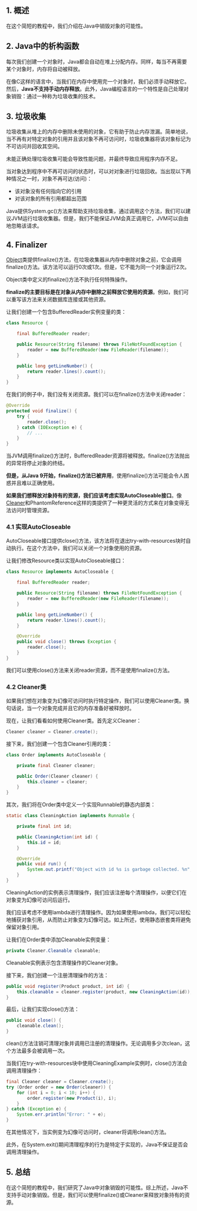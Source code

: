 ## 1. 概述

在这个简短的教程中，我们介绍在Java中销毁对象的可能性。

## 2. Java中的析构函数

每次我们创建一个对象时，Java都会自动在堆上分配内存。同样，每当不再需要某个对象时，内存将自动被释放。

在像C这样的语言中，当我们在内存中使用完一个对象时，我们必须手动释放它。然后，**Java不支持手动内存释放**。此外，Java编程语言的一个特性是自己处理对象销毁：通过一种称为垃圾收集的技术。

## 3. 垃圾收集

垃圾收集从堆上的内存中删除未使用的对象，它有助于防止内存泄漏。简单地说，当不再有对特定对象的引用并且该对象不再可访问时，垃圾收集器将该对象标记为不可访问并回收其空间。

未能正确处理垃圾收集可能会导致性能问题，并最终导致应用程序内存不足。

当对象达到程序中不再可访问的状态时，可以对对象进行垃圾回收。当出现以下两种情况之一时，对象不再可达(访问)：

-   该对象没有任何指向它的引用
-   对该对象的所有引用都超出范围

Java提供System.gc()方法来帮助支持垃圾收集，通过调用这个方法，我们可以建议JVM运行垃圾收集器。但是，我们不能保证JVM会真正调用它，JVM可以自由地忽略该请求。

## 4. Finalizer

[Object](https://docs.oracle.com/en/java/javase/17/docs/api/java.base/java/lang/Object.html)类提供finalize()方法，在垃圾收集器从内存中删除对象之前，它会调用finalize()方法。该方法可以运行0次或1次。但是，它不能为同一个对象运行2次。

Object类中定义的finalize()方法不执行任何特殊操作。

**finalize的主要目标是在对象从内存中删除之前释放它使用的资源**。例如，我们可以重写该方法来关闭数据库连接或其他资源。

让我们创建一个包含BufferedReader实例变量的类：

```java
class Resource {

    final BufferedReader reader;

    public Resource(String filename) throws FileNotFoundException {
        reader = new BufferedReader(new FileReader(filename));
    }

    public long getLineNumber() {
        return reader.lines().count();
    }
}
```

在我们的例子中，我们没有关闭资源。我们可以在finalize()方法中关闭reader：

```java
@Override
protected void finalize() {
    try {
        reader.close();
    } catch (IOException e) {
        // ...
    }
}
```

当JVM调用finalize()方法时，BufferedReader资源将被释放。finalize()方法抛出的异常将停止对象的终结。

**但是，从Java 9开始，finalize()方法已被弃用**，使用finalize()方法可能会令人困惑并且难以正确使用。

**如果我们想释放对象持有的资源，我们应该考虑实现AutoCloseable接口**。像[Cleaner](https://docs.oracle.com/en/java/javase/17/docs/api/java.base/java/lang/ref/Cleaner.html)和PhantomReference这样的类提供了一种更灵活的方式来在对象变得无法访问时管理资源。

### 4.1 实现AutoCloseable

AutoCloseable接口提供close()方法，该方法将在退出try-with-resources块时自动执行。在这个方法中，我们可以关闭一个对象使用的资源。

让我们修改Resource类以实现AutoCloseable接口：

```java
class Resource implements AutoCloseable {

    final BufferedReader reader;

    public Resource(String filename) throws FileNotFoundException {
        reader = new BufferedReader(new FileReader(filename));
    }

    public long getLineNumber() {
        return reader.lines().count();
    }

    @Override
    public void close() throws Exception {
        reader.close();
    }
}
```

我们可以使用close()方法来关闭reader资源，而不是使用finalize()方法。

### 4.2 Cleaner类

如果我们想在对象变为幻像可访问时执行特定操作，我们可以使用Cleaner类。换句话说，当一个对象完成并且它的内存准备好被释放时。

现在，让我们看看如何使用Cleaner类。首先定义Cleaner：

```java
Cleaner cleaner = Cleaner.create();
```

接下来，我们创建一个包含Cleaner引用的类：

```java
class Order implements AutoCloseable {

    private final Cleaner cleaner;

    public Order(Cleaner cleaner) {
        this.cleaner = cleaner;
    }
}
```

其次，我们将在Order类中定义一个实现Runnable的静态内部类：

```java
static class CleaningAction implements Runnable {

    private final int id;

    public CleaningAction(int id) {
        this.id = id;
    }

    @Override
    public void run() {
        System.out.printf("Object with id %s is garbage collected. %n", id);
    }
}
```

CleaningAction的实例表示清理操作，我们应该注册每个清理操作，以便它们在对象变为幻像可访问后运行。

我们应该考虑不使用lambda进行清理操作。因为如果使用lambda，我们可以轻松地捕获对象引用，从而防止对象变为幻像可达。如上所述，使用静态嵌套类将避免保留对象引用。

让我们在Order类中添加Cleanable实例变量：

```java
private Cleaner.Cleanable cleanable;
```

Cleanable实例表示包含清理操作的Cleaner对象。

接下来，我们创建一个注册清理操作的方法：

```java
public void register(Product product, int id) {
    this.cleanable = cleaner.register(product, new CleaningAction(id));
}
```

最后，让我们实现close()方法：

```java
public void close() {
    cleanable.clean();
}
```

clean()方法注销可清理对象并调用已注册的清理操作。无论调用多少次clean，这个方法最多会被调用一次。

当我们在try-with-resources块中使用CleaningExample实例时，close()方法会调用清理操作：

```java
final Cleaner cleaner = Cleaner.create();
try (Order order = new Order(cleaner)) {
	for (int i = 0; i < 10; i++) {
		order.register(new Product(i), i);
	}
} catch (Exception e) {
	System.err.println("Error: " + e);
}
```

在其他情况下，当实例变为幻像可访问时，cleaner将调用clean()方法。

此外，在System.exit()期间清理程序的行为是特定于实现的，Java不保证是否会调用清理操作。

## 5. 总结

在这个简短的教程中，我们研究了Java中对象销毁的可能性。综上所述，Java不支持手动对象销毁。但是，我们可以使用finalize()或Cleaner来释放对象持有的资源。